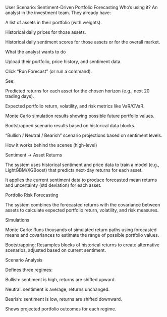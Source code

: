 User Scenario: Sentiment-Driven Portfolio Forecasting
Who’s using it?
An analyst in the investment team. They already have:

A list of assets in their portfolio (with weights).

Historical daily prices for those assets.

Historical daily sentiment scores for those assets or for the overall market.

What the analyst wants to do

Upload their portfolio, price history, and sentiment data.

Click “Run Forecast” (or run a command).

See:

Predicted returns for each asset for the chosen horizon (e.g., next 20 trading days).

Expected portfolio return, volatility, and risk metrics like VaR/CVaR.

Monte Carlo simulation results showing possible future portfolio values.

Bootstrapped scenario results based on historical data blocks.

“Bullish / Neutral / Bearish” scenario projections based on sentiment levels.

How it works behind the scenes (high-level)

Sentiment → Asset Returns

The system uses historical sentiment and price data to train a model (e.g., LightGBM/XGBoost) that predicts next-day returns for each asset.

It applies the current sentiment data to produce forecasted mean returns and uncertainty (std deviation) for each asset.

Portfolio Risk Forecasting

The system combines the forecasted returns with the covariance between assets to calculate expected portfolio return, volatility, and risk measures.

Simulations

Monte Carlo: Runs thousands of simulated return paths using forecasted means and covariances to estimate the range of possible portfolio values.

Bootstrapping: Resamples blocks of historical returns to create alternative scenarios, adjusted based on current sentiment.

Scenario Analysis

Defines three regimes:

Bullish: sentiment is high, returns are shifted upward.

Neutral: sentiment is average, returns unchanged.

Bearish: sentiment is low, returns are shifted downward.

Shows projected portfolio outcomes for each regime.

